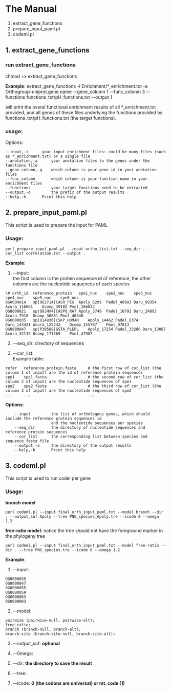 # The Manual
1. extract_gene_functions
2. prepare_input_paml.pl
3. codeml.pl
## 1. extract_gene_functions    
### run extract_gene_functions  

chmod +x extract_gene_functions   

**Example**: 
extract_gene_functions -i Enrichment/\*\_enrichment.txt -a Orthogroup-uniprot.gene.name --gene_column 1 --func_column 3 --functions functions_txt/pH_functions.txt --output 1

will print the overal functional enrichment results of all \*\_enrichment.txt provided,
and all genes of these files underlying the functions provided by functions_txt/pH_functions.txt (the target functions).  

### usage:    
Options:

	--input,-i		your input enrichment files: could be many files (such as *_enrichment.txt) or a single file
	--anotation,-a 		your anotation files to the genes under the functions file
	--gene_column,-g 	which column is your gene_id in your anotation files
	--func_column 		which column is your function name in your enrichment files
	--functions 		your target functions need to be extracted
	--output,-o 		the prefix of the output results
	--help,-h 		Print this help

## 2. prepare_input_paml.pl  

This script is used to prepare the input for PAML  
### Usage:  
	perl prepare_input_paml.pl --input ortho_list.txt --seq_dir . --cor_list correlation.txt --output .  

**Example**:  
1. --input:  
the first column is the protein sequence id of reference, the other columns are the nucleotide sequences of each species  
```
\# orth_id	reference_protein	spe1_nuc	spe2_nuc	spe3_nuc	spe4_nuc	spe5_nuc	spe6_nuc  
OG0000014	sp|O62714|CASR_PIG	Apoly_6299	Padel_40993	Daru_99354	Acura_116661	Ocomp_39102	Pmol_166022  
OG0000021	sp|Q9JHX4|CASP8_RAT	Apoly_3749	Padel_10792	Daru_24893	Acura_7918	Ocomp_30861	Pmol_46346  
OG0000035	sp|O14936|CSKP_HUMAN	Apoly_14462	Padel_8374	Daru_143421	Acura_125242	Ocomp_155787	Pmol_97813  
OG0000047	sp|P30568|GSTA_PLEPL	Apoly_17254	Padel_33286	Daru_13087	Acura_32119	Ocomp_171369	Pmol_47987  
```

2. --seq_dir: directory of sequences  

3. --cor_list:  
Example table:
```
refer 	reference_protein.fasta		# the first row of cor_list (the column 1 of input) are the id of reference protein sequences  
spe1 	spe1.fasta					# the second row of cor_list (the column 2 of input) are the nucleotide sequences of spe1  
spe2 	spe2.fasta					# the third row of cor_list (the column 3 of input) are the nucleotide sequences of spe2  
... 	...							...
```

**Options**:  
```
	--input			the list of orthologous genes, which should include the reference protein sequences id  
					and the nucleotide sequences per species  
	--seq_dir		the directory of nucleotide sequences and reference protein sequences  
	--cor_list		the corresponding list between species and sequence fasta file  
	--output,-o 	the directory of the output results  
	--help,-h 		Print this help  
```

## 3. **codeml.pl**  
This script is used to run codel per gene  

### Usage:  
**branch model**  
```
perl codeml.pl --input final_orth_input_paml.txt --model branch --dir . --output_suf Apoly --tree PNG_species_Apoly.tre --icode 0 --omega 1.2  
```

**free-ratio model**: notice the tree should not have the foreground marker in the phylogeny tree  
```
perl codeml.pl --input final_orth_input_paml.txt --model free-ratio --dir . --tree PNG_species.tre --icode 0 --omega 1.2  
```

**Example**:  
1. --input:  
```
OG0000035  
OG0000047  
OG0000055  
OG0000059  
OG0000063  
OG0000083  
```

2. --model:  
```
pairwise (pairwise-null, pairwise-alt);  
free-ratio;  
branch (branch-null, branch-alt);  
branch-site (branch-site-null, branch-site-alt);  
```

3. --output_suf: **optional**  

4. --0mega:  

5. --dir: **the directory to save the result**  

6. --tree:  

7. --icode: **0 (the codons are universal) or mt. code (1)**  
